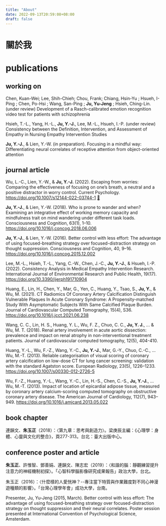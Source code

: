 ```yaml
---
title: "About"
date: 2022-09-13T20:59:08+08:00
draft: false
---
```


# 關於我

# publications

## working on


Chen, Kuan-Wei; Lee, Shih-Chieh; Chou, Frank; Chiang, Hsin-Yu ; Hsueh, I-Ping ; Chen, Po-Hsi ; Wang, San-Ping ; **Ju, Yu-Jeng** ; Hsieh, Ching-Lin. (under review) Development of a Rasch-calibrated emotion recognition video test for patients with schizophrenia

Hsieh, T.-L., Yang, H.-L., **Ju, Y.-J.**, Lee, M.-L., Hsueh, I.-P. (under review) Consistency between the Definition, Intervention, and Assessment of Empathy in Nursing Empathy Intervention Studies

**Ju, Y.-J.**, & Lien, Y.-W. (in preparation). Focusing in a mindful way: Differentiating neural correlates of receptive attention from object-oriented attention

## journal article

Wu, L.-C., Lien, Y.-W., & **Ju, Y.-J.** (2022). Escaping from worries: Comparing the effectiveness of focusing on one’s breath, a neutral and a positive distractor in worry control. Current Psychology. https://doi.org/10.1007/s12144-022-03744-1 [📄](https://rdcu.be/cVUIh)

**Ju, Y.-J.**, & Lien, Y.-W. (2018). Who is prone to wander and when? Examining an integrative effect of working memory capacity and mindfulness trait on mind wandering under different task loads. Consciousness and Cognition, 63(1), 1–10. https://doi.org/10.1016/j.concog.2018.06.006

**Ju, Y.-J.**, & Lien, Y.-W. (2016). Better control with less effort: The advantage of using focused-breathing strategy over focused-distraction strategy on thought suppression. Consciousness and Cognition, 40, 9–16. https://doi.org/10.1016/j.concog.2015.12.002

Lee, M.-L., Hsieh, T.-L., Yang, C.-W., Chen, J.-C., **Ju, Y.-J.**, & Hsueh, I.-P. (2022). Consistency Analysis in Medical Empathy Intervention Research. International Journal of Environmental Research and Public Health, 19(17). https://doi.org/10.3390/ijerph191710904

Huang, E., Lin, H., Chen, Y., Mar, G., Yen, C., Huang, Y., Tsao, S., **Ju, Y.**, & Wu, M. (2021). CT Radiomics Of Coronary Artery Calcification Distinguish Vulnerable Plaques In Acute Coronary Syndrome: A Propensity-matched Study With Asymptomatic Subjects With Same Calcified Plaque Burden. Journal of Cardiovascular Computed Tomography, 15(4), S36. https://doi.org/10.1016/j.jcct.2021.06.238

Wang, C. C., Lin, H. S., Huang, Y. L., Wu, F. Z., Chuo, C. C., **Ju, Y. J.**, ... & Wu, M. T. (2018). Renal artery involvement in acute aortic dissection: prevalence and impact on renal atrophy in non-interventional treatment patients. Journal of cardiovascular computed tomography, 12(5), 404-410.

Huang, Y.-L., Wu, F.-Z., Wang, Y.-C., **Ju, Y.-J.**, Mar, G.-Y., Chuo, C.-C., … Wu, M.-T. (2013). Reliable categorisation of visual scoring of coronary artery calcification on low-dose CT for lung cancer screening: validation with the standard Agatston score. European Radiology, 23(5), 1226–1233. https://doi.org/10.1007/s00330-012-2726-5

Wu, F.-Z., Huang, Y.-L., Wang, Y.-C., Lin, H.-S., Chen, C.-S., **Ju, Y.-J.**, … Wu, M.-T. (2013). Impact of location of epicardial adipose tissue, measured by coronary artery calcium-scoring computed tomography on obstructive coronary artery disease. The American Journal of Cardiology, 112(7), 943–949. https://doi.org/10.1016/j.amjcard.2013.05.022

## book chapter

連韻文、**朱玉正**（2018）：〈第九章：思考與創造力〉。梁庚辰主編：《心理學：身體、心靈與文化的整合》，頁277-313。台北：臺大出版中心。


## conference poster and article

**朱玉正**、許惟智、鄧善娟、連韻文、陳志宏（2019）：〈和諧的腦：靜觀練習提升注意力的神經機制初探〉。「心智科學腦影像研究成果報告」政治大學，台北。

朱玉正（2016）：〈什麼樣的人愛恍神？--專注當下特質與作業難度對不同心神漫遊種類的影響〉。「台灣心理學年會」成功大學，台南。

Presenter, Ju, Yu-Jeng (2015, March). Better control with less effort: The advantage of using focused-breathing strategy over focused-distraction strategy on thought suppression and their neural correlates. Poster session presented at International Convention of Psychological Science, Amsterdam.